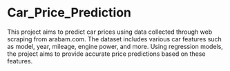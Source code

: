 # Car_Price_Prediction
This project aims to predict car prices using data collected through web scraping from arabam.com. The dataset includes various car features such as model, year, mileage, engine power, and more. Using regression models, the project aims to provide accurate price predictions based on these features.
